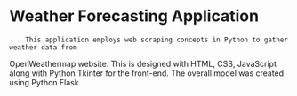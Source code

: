 # Weather Forecasting Application

        This application employs web scraping concepts in Python to gather weather data from
OpenWeathermap website. This is designed with HTML, CSS, JavaScript along with 
Python Tkinter  for the front-end. The overall model was created using Python Flask

 
